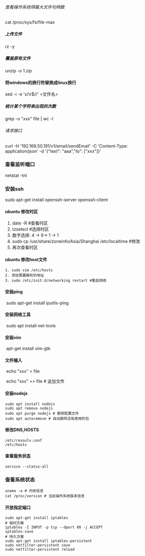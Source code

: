 ###### 查看操作系统得最大文件句柄数
cat /proc/sys/fs/file-max 
##### 上传文件
rz -y
##### 覆盖原有文件
unzip -o 1.zip
#### 将windows的换行符替换成linux换行
sed -i -e 's/\r$//' <文件名>

##### 统计某个字符串出现的次数

grep -o "xxx" file | wc -l

###### 请求接口

curl  -H '192.168.50.191/v1/email/sendEmail' -C 'Content-Type: application/json' -d '{"text": "aaa","to": ["xxx"]}'

### 查看监听端口

netstat -tnl

### 安装ssh

sudo apt-get install openssh-server openssh-client 

#### ubuntu 修改时区

1. date -R #查看时区
2. tzselect #选择时区
3. 数字选择: 4 -> 9-> 1 -> 1
4. sudo cp /usr/share/zoneinfo/Asia/Shanghai  /etc/localtime #修改
5. 再次查看时区

#### ubuntu 修改host文件

	1. sudo vim /etc/hosts
 	2. 添加需要解析的地址
 	3. sudo /etc/init.d/networking restart #重启网络

#### 安装ping

​	sudo apt-get install iputils-ping

#### 安装网络工具

​	sudo apt install net-tools

#### 安装vim

​	apt-get install vim-gtk

#### 文件输入

​	echo "xxx" > file

​	echo "xxx" >> file # 追加文件

#### 安装nodejs

```
sudo apt install nodejs
sudo apt remove nodejs
sudo apt purge nodejs # 删除配置文件
sudo apt autoremove # 自动删除没有使用的包
```

#### 修改DNS,HOSTS

```
/etc/resoulv.conf
/etc/hosts
```

#### 查看服务状态

```
service --status-all
```

### 查看系统状态

```
uname -a # 内核信息
cat /proc/version # 当前操作系统版本信息
```

#### 开放指定端口

```
sudo apt-get install iptables
# 临时方案
iptables -I INPUT -p tcp --dport 80 -j ACCEPT
iptables-save
# 持久方案
sudo apt-get install iptables-persistent
sudo netfilter-persistent save
sudo netfilter-persistent reload
```

